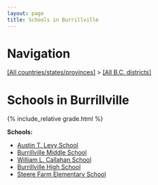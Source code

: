 ```yaml
---
layout: page
title: Schools in Burrillville
---
```

# Navigation

[[All countries/states/provinces]](../..) > [[All B.C. districts]](..)

# Schools in Burrillville

{% include_relative grade.html %}

**Schools:**

- [Austin T. Levy School](Austin_T._Levy_School.md)
- [Burrillville Middle School](Burrillville_Middle_School.md)
- [William L. Callahan School](William_L._Callahan_School.md)
- [Burrillville High School](Burrillville_High_School.md)
- [Steere Farm Elementary School](Steere_Farm_Elementary_School.md)
